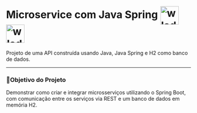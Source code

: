 # Microservice com Java Spring <img align="center" alt="wlady-java" height="50" width="50" src="https://cdn.jsdelivr.net/gh/devicons/devicon@latest/icons/java/java-original-wordmark.svg"> <img align="center" alt="wlady-spring" height="50" width="50" src="https://cdn.jsdelivr.net/gh/devicons/devicon@latest/icons/spring/spring-original-wordmark.svg"/> 

Projeto de uma API construída usando Java, Java Spring e H2 como banco de dados.

---
### 📌Objetivo do Projeto

Demonstrar como criar e integrar microsserviços utilizando o Spring Boot, com comunicação entre os serviços via REST e um banco de dados em memória H2.

